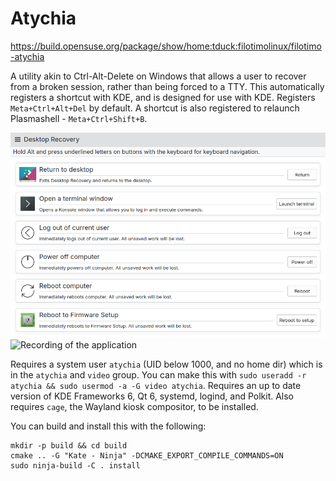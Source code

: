 # Atychia

https://build.opensuse.org/package/show/home:tduck:filotimolinux/filotimo-atychia

A utility akin to Ctrl-Alt-Delete on Windows that allows a user to recover from a broken session, rather than being forced to a TTY.
This automatically registers a shortcut with KDE, and is designed for use with KDE. Registers `Meta+Ctrl+Alt+Del` by default.
A shortcut is also registered to relaunch Plasmashell - `Meta+Ctrl+Shift+B`.

![Screenshot of the application](screenshot.png)
![Recording of the application](atychia.gif)

Requires a system user `atychia` (UID below 1000, and no home dir) which is in the `atychia` and `video` group.
You can make this with `sudo useradd -r atychia && sudo usermod -a -G video atychia`.
Requires an up to date version of KDE Frameworks 6, Qt 6, systemd, logind, and Polkit.
Also requires `cage`, the Wayland kiosk compositor, to be installed.

You can build and install this with the following:
```
mkdir -p build && cd build
cmake .. -G "Kate - Ninja" -DCMAKE_EXPORT_COMPILE_COMMANDS=ON
sudo ninja-build -C . install
```
